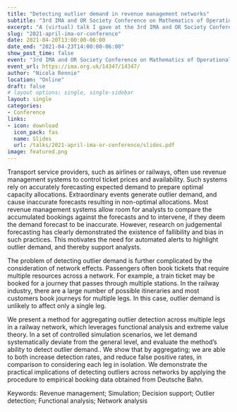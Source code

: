 ```yaml
---
title: "Detecting outlier demand in revenue management networks"
subtitle: "3rd IMA and OR Society Conference on Mathematics of Operational Research"
excerpt: "A (virtual) talk I gave at the 3rd IMA and OR Society Conference on Mathematics of Operational Research."
slug: "2021-april-ima-or-conference"
date: 2021-04-20T13:00:00-06:00
date_end: "2021-04-23T14:00:00-06:00"
show_post_time: false
event: "3rd IMA and OR Society Conference on Mathematics of Operational Research"
event_url: https://ima.org.uk/14347/14347/
author: "Nicola Rennie"
location: "Online"
draft: false
# layout options: single, single-sidebar
layout: single
categories:
- Conference
links:
- icon: download
  icon_pack: fas
  name: Slides
  url: /talks/2021-april-ima-or-conference/slides.pdf
image: featured.png
---
```


Transport service providers, such as airlines or railways, often use revenue management systems to control ticket prices and availability. Such systems rely on accurately forecasting expected demand to prepare optimal capacity allocations. Extraordinary events generate outlier demand, and cause inaccurate forecasts resulting in non-optimal allocations. Most revenue management systems allow room for analysts to compare the accumulated bookings against the forecasts and to intervene, if they deem the demand forecast to be inaccurate. However, research on judgemental forecasting has clearly demonstrated the existence of fallibility and bias in such practices. This motivates the need for automated alerts to highlight outlier demand, and thereby support analysts. 

The problem of detecting outlier demand is further complicated by the consideration of network effects. Passengers often book tickets that require multiple resources across a network. For example, a train ticket may be booked for a journey that passes through multiple stations. In the railway industry, there are a large number of possible itineraries and most customers book journeys for multiple legs. In this case, outlier demand is unlikely to affect only a single leg. 

We present a method for aggregating outlier detection across multiple legs in a railway network, which leverages functional analysis and extreme value theory. In a set of controlled simulation scenarios, we let demand systematically deviate from the general level, and evaluate the method’s ability to detect outlier demand.. We show that by aggregating; we are able to both increase detection rates, and reduce false positive rates, in comparison to considering each leg in isolation. We demonstrate the practical implications of detecting outliers across networks by applying the procedure to empirical booking data obtained from Deutsche Bahn.

Keywords: Revenue management; Simulation; Decision support; Outlier detection; Functional analysis; Network analysis
